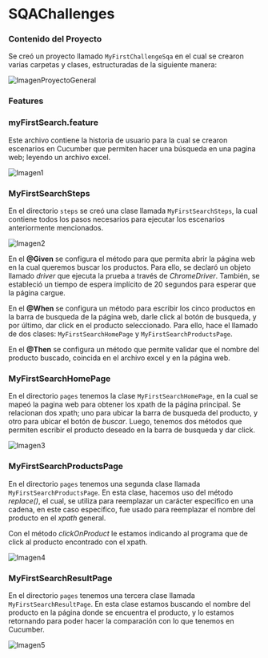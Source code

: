 # SQAChallenges

### Contenido del Proyecto

Se creó un proyecto llamado `MyFirstChallengeSqa` en el cual se crearon varias carpetas y clases, estructuradas de la siguiente manera:

![ImagenProyectoGeneral](https://user-images.githubusercontent.com/95836335/145440959-99a50b7f-150a-420c-ba51-6e5a33542baa.png)

### Features

###  myFirstSearch.feature

Este archivo contiene la historia de usuario para la cual se crearon escenarios en Cucumber que permiten hacer una búsqueda en una pagina web; leyendo un archivo excel.

![Imagen1](https://user-images.githubusercontent.com/95836335/145418156-a8ac27e0-71ef-4c84-a74a-135e5af8fe58.png)

### MyFirstSearchSteps

En el directorio `steps` se creó una clase llamada `MyFirstSearchSteps`, la cual contiene todos los pasos necesarios para ejecutar los escenarios anteriormente mencionados.

![Imagen2](https://user-images.githubusercontent.com/95836335/145433292-f34ed42e-921c-4935-ab72-51c9843ab389.png)

En el **@Given** se configura el método para que permita abrir la página web en la cual queremos buscar los productos. Para ello, se declaró un objeto llamado *driver* que ejecuta la prueba a través de *ChromeDriver*. También, se estableció un tiempo de espera implícito de 20 segundos para esperar que la página cargue.

En el **@When** se configura un método para escribir los cinco productos en la barra de busqueda de la página web, darle click al botón de busqueda, y por último, dar click en el producto seleccionado. Para ello, hace el llamado de dos clases: `MyFirstSearchHomePage` y `MyFirstSearchProductsPage`.

En el **@Then** se configura un método que permite validar que el nombre del producto buscado, coincida en el archivo excel y en la página web.

### MyFirstSearchHomePage

En el directorio `pages` tenemos la clase `MyFirstSearchHomePage`, en la cual se mapeó la pagina web para obtener los xpath de la página principal. Se relacionan dos xpath; uno para ubicar la barra de busqueda del producto, y otro para ubicar el botón de *buscar*. Luego, tenemos dos métodos que permiten escribir el producto deseado en la barra de busqueda y dar click.

![Imagen3](https://user-images.githubusercontent.com/95836335/145444932-1aef9613-6478-4a50-8d4f-e74cc7bcfcda.png)

### MyFirstSearchProductsPage

En el directorio `pages` tenemos una segunda clase llamada `MyFirstSearchProductsPage`. En esta clase, hacemos uso del método *replace()*, el cual, se utiliza para reemplazar un carácter especifico en una cadena, en este caso especifico, fue usado para reemplazar el nombre del producto en el *xpath* general.

Con el método *clickOnProduct* le estamos indicando al programa que de click al producto encontrado con el xpath.

![Imagen4](https://user-images.githubusercontent.com/95836335/145447739-f1a50fb9-7921-4bdc-822c-3bc1468cd4ec.png)

### MyFirstSearchResultPage

En el directorio `pages` tenemos una tercera clase llamada `MyFirstSearchResultPage`. En esta clase estamos buscando el nombre del producto en la página donde se encuentra el producto, y lo estamos retornando para poder hacer la comparación con lo que tenemos en Cucumber.

![Imagen5](https://user-images.githubusercontent.com/95836335/145452046-379a7402-5f58-4e1e-b9d9-2373dc9e6d7e.png)
